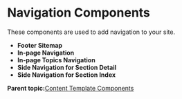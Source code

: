 # Navigation Components

These components are used to add navigation to your site.

-   **Footer Sitemap**
-   **In-page Navigation**
-   **In-page Topics Navigation**
-   **Side Navigation for Section Detail**
-   **Side Navigation for Section Index**

**Parent topic:**[Content Template Components](../ctc/ctc-assets-components.md)

